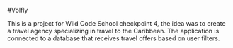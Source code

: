 #Volfly

This is a project for Wild Code School checkpoint 4, the idea was to create a travel agency specializing in travel to the Caribbean. The application is connected to a database that receives travel offers based on user filters.

